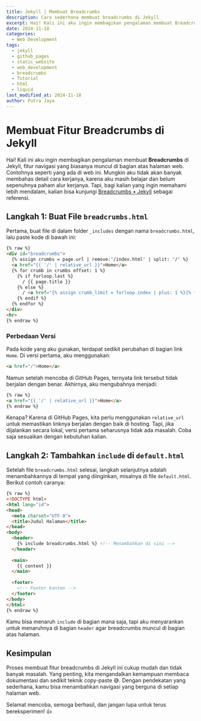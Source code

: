 ```yaml
---
title: Jekyll | Membuat Breadcrumbs
description: Cara sederhana membuat breadcrumbs di Jekyll
excerpt: Hai! Kali ini aku ingin membagikan pengalaman membuat Breadcrumbs di Jekyll, fitur navigasi yang biasanya muncul di bagian atas halaman web. Contohnya seperti yang ada di web ini. Mungkin aku tidak akan banyak membahas detail cara kerjanya, karena aku masih belajar dan belum sepenuhnya paham alur kerjanya.
date: 2024-11-18
categories:
  - Web Development
tags:
  - jekyll
  - github_pages
  - static_website
  - web_development
  - breadcrumbs
  - Tutorial
  - html
  - liquid
last_modified_at: 2024-11-18
author: Putra Jaya
---
```

# Membuat Fitur Breadcrumbs di Jekyll

Hai! Kali ini aku ingin membagikan pengalaman membuat **Breadcrumbs** di Jekyll, fitur navigasi yang biasanya muncul di bagian atas halaman web. Contohnya seperti yang ada di web ini. Mungkin aku tidak akan banyak membahas detail cara kerjanya, karena aku masih belajar dan belum sepenuhnya paham alur kerjanya. Tapi, bagi kalian yang ingin memahami lebih mendalam, kalian bisa kunjungi [Breadcrumbs • Jekyll](https://jekyllcodex.org/without-plugin/breadcrumbs/) sebagai referensi.

## Langkah 1: Buat File `breadcrumbs.html`

Pertama, buat file di dalam folder `_includes` dengan nama `breadcrumbs.html`, lalu paste kode di bawah ini:

```html
{% raw %}
<div id="breadcrumbs">
  {% assign crumbs = page.url | remove:'/index.html' | split: '/' %}
  <a href="{{ '/' | relative_url }}">Home</a>
  {% for crumb in crumbs offset: 1 %}
    {% if forloop.last %}
      / {{ page.title }}
    {% else %}
      / <a href="{% assign crumb_limit = forloop.index | plus: 1 %}{% for crumb in crumbs limit: crumb_limit %}{{ crumb | append: '/' | replace:'without-plugin/','without-plugins/' }}{% endfor %}">{{ crumb | replace:'-',' ' | remove:'.html' | capitalize }}</a>
    {% endif %}
  {% endfor %}
</div>
<hr>
{% endraw %}
```

### Perbedaan Versi
Pada kode yang aku gunakan, terdapat sedikit perubahan di bagian link `Home`. Di versi pertama, aku menggunakan:

```html
<a href="/">Home</a>
```

Namun setelah mencoba di GitHub Pages, ternyata link tersebut tidak berjalan dengan benar. Akhirnya, aku mengubahnya menjadi:

```html
{% raw %}
<a href="{{ '/' | relative_url }}">Home</a>
{% endraw %}
```

Kenapa? Karena di GitHub Pages, kita perlu menggunakan `relative_url` untuk memastikan linknya berjalan dengan baik di hosting. Tapi, jika dijalankan secara lokal, versi pertama seharusnya tidak ada masalah. Coba saja sesuaikan dengan kebutuhan kalian.

## Langkah 2: Tambahkan `include` di `default.html`

Setelah file `breadcrumbs.html` selesai, langkah selanjutnya adalah menambahkannya di tempat yang diinginkan, misalnya di file `default.html`. Berikut contoh caranya:

```html
{% raw %}
<!DOCTYPE html>
<html lang="id">
<head>
  <meta charset="UTF-8">
  <title>Judul Halaman</title>
</head>
<body>
  <header>
    {% include breadcrumbs.html %} <!-- Menambahkan di sini -->
  </header>
  
  <main>
    {{ content }}
  </main>
  
  <footer>
    <!-- Footer konten -->
  </footer>
</body>
</html>
{% endraw %}
```

Kamu bisa menaruh `include` di bagian mana saja, tapi aku menyarankan untuk menaruhnya di bagian `header` agar breadcrumbs muncul di bagian atas halaman.

## Kesimpulan

Proses membuat fitur breadcrumbs di Jekyll ini cukup mudah dan tidak banyak masalah. Yang penting, kita mengandalkan kemampuan membaca dokumentasi dan sedikit teknik copy-paste 😅. Dengan pendekatan yang sederhana, kamu bisa menambahkan navigasi yang berguna di setiap halaman web.

Selamat mencoba, semoga berhasil, dan jangan lupa untuk terus bereksperimen! 👍
